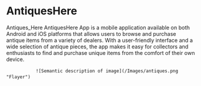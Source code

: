 # AntiquesHere
Antiques_Here
AntiquesHere App is a mobile application available on both Android and iOS platforms that allows users to
                browse and purchase antique items from a variety of dealers. With a user-friendly interface and a wide
                selection of antique pieces, the app makes it easy for collectors and enthusiasts to find and purchase
                unique items from the comfort of their own device.
                
               ![Semantic description of image](/Images/antiques.png "Flayer")
